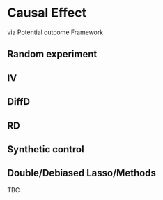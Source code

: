 

# Causal Effect

via Potential outcome Framework

## Random experiment

## IV

## DiffD

## RD

## Synthetic control

## Double/Debiased Lasso/Methods 

TBC

